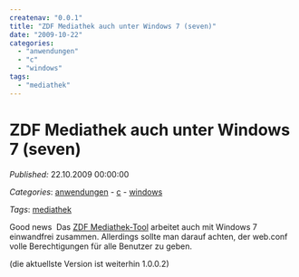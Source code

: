 ```yaml
---
createnav: "0.0.1"
title: "ZDF Mediathek auch unter Windows 7 (seven)"
date: "2009-10-22"
categories: 
  - "anwendungen"
  - "c"
  - "windows"
tags: 
  - "mediathek"
---
```

# ZDF Mediathek auch unter Windows 7 (seven)
_Published:_ 22.10.2009 00:00:00

_Categories_: [anwendungen](//de/categories#anwendungen) - [c](//de/categories#c) - [windows](//de/categories#windows)

_Tags_: [mediathek](//de/tags#mediathek)


Good news  Das [ZDF Mediathek-Tool](http://sourceforge.net/projects/ps3mediathek/files/) arbeitet auch mit Windows 7 einwandfrei zusammen. Allerdings sollte man darauf achten, der web.conf volle Berechtigungen für alle Benutzer zu geben.

(die aktuellste Version ist weiterhin 1.0.0.2)
